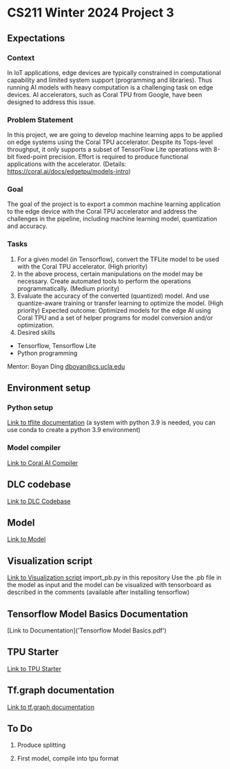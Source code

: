 # CS211 Winter 2024 Project 3
## Expectations 
### Context
In IoT applications, edge devices are typically constrained in computational capability and limited system support (programming and libraries). Thus running AI models with heavy computation is a challenging task on edge devices. AI accelerators, such as Coral TPU from Google, have been designed to address this issue.
### Problem Statement
In this project, we are going to develop machine learning apps to be applied on edge systems using the Coral TPU accelerator. Despite its Tops-level throughput, it only supports a subset of TensorFlow Lite operations with 8-bit fixed-point precision. Effort is required to produce functional applications with the accelerator. (Details: https://coral.ai/docs/edgetpu/models-intro)
### Goal
The goal of the project is to export a common machine learning application to the edge device with the Coral TPU accelerator and address the challenges in the pipeline, including machine learning model, quantization and accuracy.
### Tasks
1. For a given model (in Tensorflow), convert the TFLite model to be used with the
Coral TPU accelerator. (High priority)
2. In the above process, certain manipulations on the model may be necessary.
Create automated tools to perform the operations programmatically. (Medium
priority)
3. Evaluate the accuracy of the converted (quantized) model. And use quantize-aware training or transfer learning to optimize the model. (High priority) Expected outcome: Optimized models for the edge AI using Coral TPU and a set of helper programs for model conversion and/or optimization.
4. Desired skills
- Tensorflow, Tensorflow Lite
- Python programming

Mentor: Boyan Ding <dboyan@cs.ucla.edu>

## Environment setup
### Python setup
[Link to tflite documentation](https://coral.ai/docs/edgetpu/tflite-python/) (a system with python 3.9 is needed, you can use conda to create a python 3.9 environment)

### Model compiler
[Link to Coral AI Compiler](https://coral.ai/docs/edgetpu/compiler/)

## DLC codebase
[Link to DLC Codebase](DLC)

## Model 
[Link to Model](https://huggingface.co/spaces/DeepLabCut/MegaDetector_DeepLabCut/blob/fcceb7af93d1271633a7d0025a21498cf19863d0/DLC_ma_superquadruped_resnet_50_iteration-0_shuffle-1.tar.gz)

## Visualization script
[Link to Visualization script](import_pb.py)
import_pb.py in this repository 
Use the .pb file in the model as input and the model can be visualized with tensorboard as described in the comments (available after installing tensorflow)

## Tensorflow Model Basics Documentation
[Link to Documentation]('Tensorflow Model Basics.pdf')

## TPU Starter
[Link to TPU Starter](tpu-starter.tar.gz) 

## Tf.graph documentation 
[Link to tf.graph documentation](https://www.tensorflow.org/api_docs/python/tf/Graph#get_operations)

## To Do
1. Produce splitting 

2. First model, compile into tpu format 
